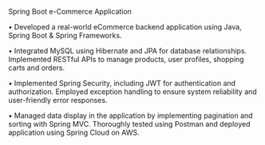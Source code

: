 Spring Boot e-Commerce Application

• Developed a real-world eCommerce backend application using Java, Spring Boot & Spring Frameworks.

• Integrated MySQL using Hibernate and JPA for database relationships. Implemented RESTful APIs to manage
products, user profiles, shopping carts and orders. 

• Implemented Spring Security, including JWT for authentication and
authorization. Employed exception handling to ensure system reliability and user-friendly error responses.

• Managed data display in the application by implementing pagination and sorting with Spring MVC. Thoroughly tested
using Postman and deployed application using Spring Cloud on AWS.
